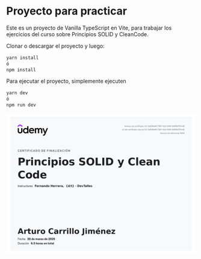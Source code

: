 # Proyecto para practicar

Este es un proyecto de Vanilla TypeScript en Vite, para trabajar los ejercicios del curso sobre Principios SOLID y CleanCode.

Clonar o descargar el proyecto y luego:

```
yarn install
ó
npm install
```

Para ejecutar el proyecto, simplemente ejecuten

```
yarn dev
ó
npm run dev
```

![Certificado del curso](./UC-0e836d45-7387-42cf-949f-5df05b757e48.jpg)
